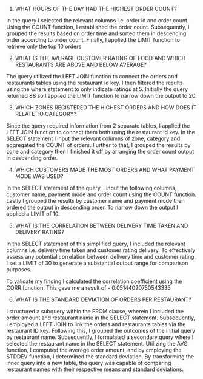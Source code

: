1.	WHAT HOURS OF THE DAY HAD THE HIGHEST ORDER COUNT?

In the query I selected the relevant columns i.e. order id and order count. Using the COUNT function, I established the order count. Subsequently, I grouped the results based on order time and sorted them in descending order according to order count. Finally, I applied the LIMIT function to retrieve only the top 10 orders

2.	WHAT IS THE AVERAGE CUSTOMER RATING OF FOOD AND WHICH RESTAURANTS ARE ABOVE AND BELOW AVERAGE?

The query utilized the LEFT JOIN function to connect the orders and restaurants tables using the restaurant id key. I then filtered the results using the where statement to only indicate ratings at 5. Initially the query returned 88 so I applied the LIMIT function to narrow down the output to 20.

3.	WHICH ZONES REGISTERED THE HIGHEST ORDERS AND HOW DOES IT RELATE TO CATEGORY?

Since the query required information from 2 separate tables, I applied the LEFT JOIN function to connect them both using the restaurant id key. In the 	SELECT statement I input the relevant columns of zone, category and aggregated the COUNT of orders. Further to that, I grouped the results by zone and category then I finished it off by arranging the order count output in descending order.

4.	WHICH CUSTOMERS MADE THE MOST ORDERS AND WHAT PAYMENT MODE WAS USED?

In the SELECT statement of the query, I input the following columns, customer name, payment mode and order count using the COUNT function. Lastly I grouped the results by customer name and payment mode then ordered the output in descending order. To narrow down the output I applied a LIMIT of 10.

5.	WHAT IS THE CORRELATION BETWEEN DELIVERY TIME TAKEN AND DELIVERY RATING?

In the SELECT statement of this simplified query, I included the relevant columns i.e. delivery time taken and customer rating delivery. To effectively assess any potential correlation between delivery time and customer rating, I set a LIMIT of 30 to generate a substantial output range for comparison purposes.

To validate my finding I calculated the correlation coefficient using the CORR function. This gave me a result of - 0.05144020750543335


6.	WHAT IS THE STANDARD DEVIATION OF ORDERS PER RESTAURANT?

I structured a subquery within the FROM clause, wherein I included the order amount and restaurant name in the SELECT statement. Subsequently, I employed a LEFT JOIN to link the orders and restaurants tables via the restaurant ID key. Following this, I grouped the outcomes of the initial query by restaurant name. Subsequently, I formulated a secondary query where I selected the restaurant name in the SELECT statement. Utilizing the AVG function, I computed the average order amount, and by employing the STDDEV function, I determined the standard deviation. By transforming the inner query into a new table, the query was capable of comparing restaurant names with their respective means and standard deviations.



